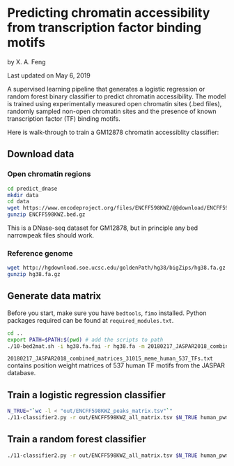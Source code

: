 # Predicting chromatin accessibility from transcription factor binding motifs

by X. A. Feng

Last updated on May 6, 2019

A supervised learning pipeline that generates a logistic regression or random forest binary classifier to predict chromatin accessibility. The model is trained using experimentally measured open chromatin sites (.bed files), randomly sampled non-open chromatin sites and the presence of known transcription factor (TF) binding motifs.

Here is walk-through to train a GM12878 chromatin accessiblity classifier:

## Download data

### Open chromatin regions

```sh
cd predict_dnase
mkdir data
cd data
wget https://www.encodeproject.org/files/ENCFF598KWZ/@@download/ENCFF598KWZ.bed.gz
gunzip ENCFF598KWZ.bed.gz
```

This is a DNase-seq dataset for GM12878, but in principle any bed narrowpeak files should work.

### Reference genome

```sh
wget http://hgdownload.soe.ucsc.edu/goldenPath/hg38/bigZips/hg38.fa.gz
gunzip hg38.fa.gz
```

## Generate data matrix

Before you start, make sure you have `bedtools`, `fimo` installed. Python packages required can be found at `required_modules.txt`.

```sh
cd ..
export PATH=$PATH:$(pwd) # add the scripts to path 
./10-bed2mat.sh -i hg38.fa.fai -r hg38.fa -m 20180217_JASPAR2018_combined_matrices_31015_meme_human_537_TFs.txt -d human_pwm_ids_sorted.txt data/ENCFF598KWZ.bed out
```

`20180217_JASPAR2018_combined_matrices_31015_meme_human_537_TFs.txt` contains position weight matrices of 537 human TF motifs from the JASPAR database.

## Train a logistic regression classifier

```sh
N_TRUE="`wc -l < "out/ENCFF598KWZ_peaks_matrix.tsv"`"
./11-classifier2.py -r out/ENCFF598KWZ_all_matrix.tsv $N_TRUE human_pwm_ids_sorted.txt lr out/ENCFF598KWZ_lr_results
```

## Train a random forest classifier

```sh
./11-classifier2.py -r out/ENCFF598KWZ_all_matrix.tsv $N_TRUE human_pwm_ids_sorted.txt rf out/ENCFF598KWZ_rf_results
```

